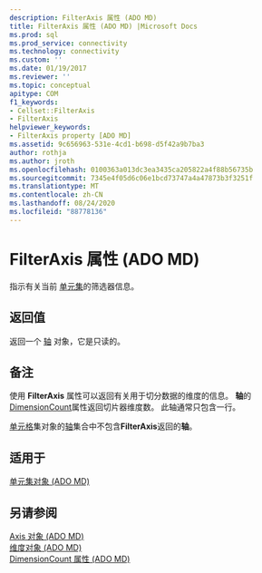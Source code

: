 ```yaml
---
description: FilterAxis 属性 (ADO MD)
title: FilterAxis 属性 (ADO MD) |Microsoft Docs
ms.prod: sql
ms.prod_service: connectivity
ms.technology: connectivity
ms.custom: ''
ms.date: 01/19/2017
ms.reviewer: ''
ms.topic: conceptual
apitype: COM
f1_keywords:
- Cellset::FilterAxis
- FilterAxis
helpviewer_keywords:
- FilterAxis property [ADO MD]
ms.assetid: 9c656963-531e-4cd1-b698-d5f42a9b7ba3
author: rothja
ms.author: jroth
ms.openlocfilehash: 0100363a013dc3ea3435ca205822a4f88b56735b
ms.sourcegitcommit: 7345e4f05d6c06e1bcd73747a4a47873b3f3251f
ms.translationtype: MT
ms.contentlocale: zh-CN
ms.lasthandoff: 08/24/2020
ms.locfileid: "88778136"
---
```

# <a name="filteraxis-property-ado-md"></a>FilterAxis 属性 (ADO MD)
指示有关当前 [单元集](./cellset-object-ado-md.md)的筛选器信息。  
  
## <a name="return-values"></a>返回值  
 返回一个 [轴](./axis-object-ado-md.md) 对象，它是只读的。  
  
## <a name="remarks"></a>备注  
 使用 **FilterAxis** 属性可以返回有关用于切分数据的维度的信息。 **轴**的[DimensionCount](./dimensioncount-property-ado-md.md)属性返回切片器维度数。 此轴通常只包含一行。  
  
 [单元格](./cellset-object-ado-md.md)集对象的[轴](./axes-collection-ado-md.md)集合中不包含**FilterAxis**返回的**轴**。  
  
## <a name="applies-to"></a>适用于  
 [单元集对象 (ADO MD)](./cellset-object-ado-md.md)  
  
## <a name="see-also"></a>另请参阅  
 [Axis 对象 (ADO MD) ](./axis-object-ado-md.md)   
 [维度对象 (ADO MD) ](./dimension-object-ado-md.md)   
 [DimensionCount 属性 (ADO MD)](./dimensioncount-property-ado-md.md)